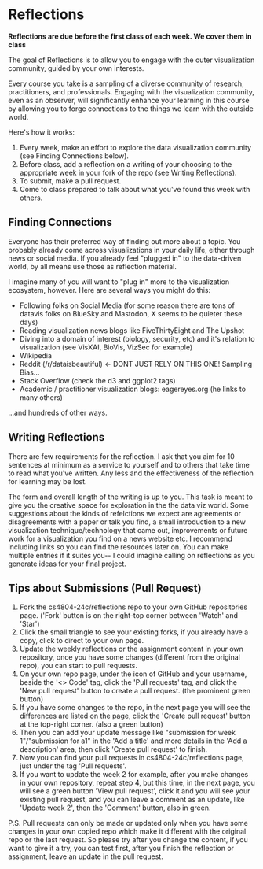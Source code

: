 # Reflections

**Reflections are due **before** the first class of each week. We cover them in class**

The goal of Reflections is to allow you to engage with the outer visualization community, guided by your own interests.

Every course you take is a sampling of a diverse community of research, practitioners, and professionals.
Engaging with the visualization community, even as an observer, will significantly enhance your learning in this course by allowing you to forge connections to the things we learn with the outside world.

Here's how it works:

1. Every week, make an effort to explore the data visualization community (see Finding Connections below).
2. Before class, add a reflection on a writing of your choosing to the appropriate week in your fork of the repo (see Writing Reflections).
3. To submit, make a pull request.
4. Come to class prepared to talk about what you've found this week with others.

## Finding Connections

Everyone has their preferred way of finding out more about a topic.
You probably already come across visualizations in your daily life, either through news or social media.
If you already feel "plugged in" to the data-driven world, by all means use those as reflection material.

I imagine many of you will want to "plug in" more to the visualization ecosystem, however.
Here are several ways you might do this: 

- Following folks on Social Media (for some reason there are tons of datavis folks on BlueSky and Mastodon, X seems to be quieter these days) 
- Reading visualization news blogs like FiveThirtyEight and The Upshot
- Diving into a domain of interest (biology, security, etc) and it's relation to visualization (see VisXAI, BioVis, VizSec for example)
- Wikipedia
- Reddit (/r/dataisbeautiful) <- DONT JUST RELY ON THIS ONE! Sampling Bias...
- Stack Overflow (check the d3 and ggplot2 tags)
- Academic / practitioner visualization blogs: eagereyes.org (he links to many others)

...and hundreds of other ways.

## Writing Reflections

There are few requirements for the reflection. 
I ask that you aim for 10 sentences at minimum as a service to yourself and to others that take time to read what you've written. 
Any less and the effectiveness of the reflection for learning may be lost.

The form and overall length of the writing is up to you. 
This task is meant to give you the creative space for exploration in the the data viz world. Some suggestions about the kinds of refelctions we expect are agreements or disagreements with a paper or talk you find, a small introduction to a new visualization technique/technology that came out, improvements or future work for a visualization you find on a news website etc. 
I recommend including links so you can find the resources later on.
You can make multiple entries if it suites you-- I could imagine calling on reflections as you generate ideas for your final project.

## Tips about Submissions (Pull Request)

1. Fork the cs4804-24c/reflections repo to your own GitHub repositories page. ('Fork' button is on the right-top corner between 'Watch' and 'Star')
2. Click the small triangle to see your existing forks, if you already have a copy, click to direct to your own page.
3. Update the weekly reflections or the assignment content in your own repository, once you have some changes (different from the original repo), you can start to pull requests.
4. On your own repo page, under the icon of GitHub and your username, beside the '<> Code' tag, click the 'Pull requests' tag, and click the 'New pull request' button to create a pull request. (the prominent green button)
5. If you have some changes to the repo, in the next page you will see the differences are listed on the page, click the 'Create pull request' button at the top-right corner. (also a green button)
6. Then you can add your update message like "submission for week 1"/"submission for a1" in the 'Add a title' and more details in the 'Add a description' area, then click 'Create pull request' to finish.
7. Now you can find your pull requests in cs4804-24c/reflections page, just under the tag 'Pull requests'.
8. If you want to update the week 2 for example, after you make changes in your own repository, repeat step 4, but this time, in the next page, you will see a green button 'View pull request', click it and you will see your existing pull request, and you can leave a comment as an update, like 'Update week 2', then the 'Comment' button, also in green.

P.S. 
Pull requests can only be made or updated only when you have some changes in your own copied repo which make it different with the original repo or the last request. So please try after you change the content, if you want to give it a try, you can test first, after you finish the reflection or assignment, leave an update in the pull request.
